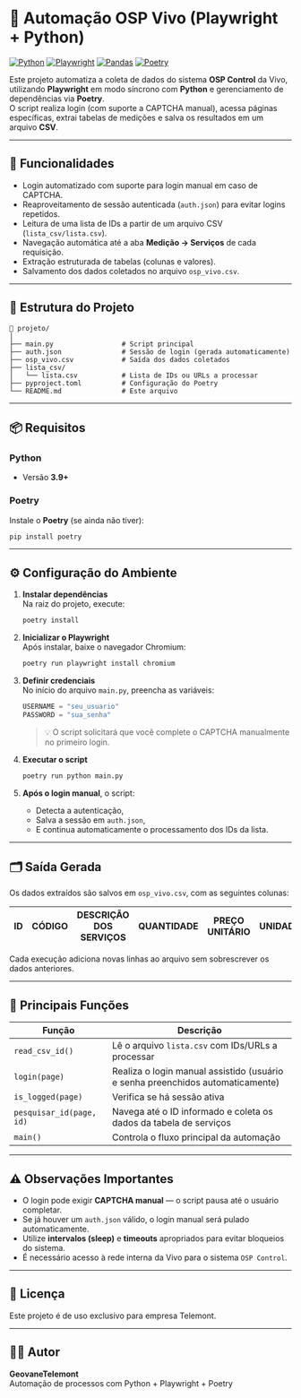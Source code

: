 # 🧠 Automação OSP Vivo (Playwright + Python)

[![Python](https://img.shields.io/badge/python-3.13+-blue.svg)](https://www.python.org/)
[![Playwright](https://img.shields.io/badge/playwright-1.55+-green.svg)](https://playwright.dev/docs/intro)
[![Pandas](https://img.shields.io/badge/pandas-2.3.3+-red.svg)](https://pandas.pydata.org/docs/)
[![Poetry](https://img.shields.io/badge/Poetry-1.8+-purple.svg)](https://python-poetry.org/)

Este projeto automatiza a coleta de dados do sistema **OSP Control** da Vivo, utilizando **Playwright** em modo síncrono com **Python** e gerenciamento de dependências via **Poetry**.  
O script realiza login (com suporte a CAPTCHA manual), acessa páginas específicas, extrai tabelas de medições e salva os resultados em um arquivo **CSV**.

---

## 🚀 Funcionalidades

- Login automatizado com suporte para login manual em caso de CAPTCHA.  
- Reaproveitamento de sessão autenticada (`auth.json`) para evitar logins repetidos.  
- Leitura de uma lista de IDs a partir de um arquivo CSV (`lista_csv/lista.csv`).  
- Navegação automática até a aba **Medição → Serviços** de cada requisição.  
- Extração estruturada de tabelas (colunas e valores).  
- Salvamento dos dados coletados no arquivo `osp_vivo.csv`.  

---

## 🧩 Estrutura do Projeto

```
📂 projeto/
│
├── main.py                 # Script principal
├── auth.json               # Sessão de login (gerada automaticamente)
├── osp_vivo.csv            # Saída dos dados coletados
├── lista_csv/
│   └── lista.csv           # Lista de IDs ou URLs a processar
├── pyproject.toml          # Configuração do Poetry
└── README.md               # Este arquivo

```

---

## 📦 Requisitos

### Python
- Versão **3.9+**

### Poetry
Instale o **Poetry** (se ainda não tiver):
```bash
pip install poetry
```

---

## ⚙️ Configuração do Ambiente

1. **Instalar dependências**  
   Na raiz do projeto, execute:
   ```bash
   poetry install
   ```

2. **Inicializar o Playwright**  
   Após instalar, baixe o navegador Chromium:
   ```bash
   poetry run playwright install chromium
   ```

3. **Definir credenciais**  
   No início do arquivo `main.py`, preencha as variáveis:
   ```python
   USERNAME = "seu_usuario"
   PASSWORD = "sua_senha"
   ```

   > 💡 O script solicitará que você complete o CAPTCHA manualmente no primeiro login.

4. **Executar o script**
   ```bash
   poetry run python main.py
   ```

5. **Após o login manual**, o script:
   - Detecta a autenticação,
   - Salva a sessão em `auth.json`,
   - E continua automaticamente o processamento dos IDs da lista.

---

## 🗂️ Saída Gerada

Os dados extraídos são salvos em `osp_vivo.csv`, com as seguintes colunas:

| ID | CÓDIGO | DESCRIÇÃO DOS SERVIÇOS | QUANTIDADE | PREÇO UNITÁRIO | UNIDADE | PREÇO TOTAL |
|----|---------|------------------------|-------------|----------------|----------|--------------|

Cada execução adiciona novas linhas ao arquivo sem sobrescrever os dados anteriores.

---

## 🧰 Principais Funções

| Função | Descrição |
|--------|------------|
| `read_csv_id()` | Lê o arquivo `lista.csv` com IDs/URLs a processar |
| `login(page)` | Realiza o login manual assistido (usuário e senha preenchidos automaticamente) |
| `is_logged(page)` | Verifica se há sessão ativa |
| `pesquisar_id(page, id)` | Navega até o ID informado e coleta os dados da tabela de serviços |
| `main()` | Controla o fluxo principal da automação |

---

## ⚠️ Observações Importantes

- O login pode exigir **CAPTCHA manual** — o script pausa até o usuário completar.
- Se já houver um `auth.json` válido, o login manual será pulado automaticamente.
- Utilize **intervalos (sleep)** e **timeouts** apropriados para evitar bloqueios do sistema.
- É necessário acesso à rede interna da Vivo para o sistema `OSP Control`.

---

## 🧾 Licença

Este projeto é de uso exclusivo para empresa Telemont.

---

## 👨‍💻 Autor

**GeovaneTelemont**  
Automação de processos com Python + Playwright + Poetry
